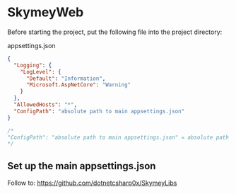 # SkymeyWeb

Before starting the project, put the following file into the project directory:

appsettings.json
```json
{
  "Logging": {
    "LogLevel": {
      "Default": "Information",
      "Microsoft.AspNetCore": "Warning"
    }
  },
  "AllowedHosts": "*",
  "ConfigPath": "absolute path to main appsettings.json"
}
```
```csharp
/*
"ConfigPath": "absolute path to main appsettings.json" = absolute path to your main settings. Example: C:\\projects\\Skymey\\Libs\\SkymeyLibs\\SkymeyLibs
*/

```


## Set up the main appsettings.json ##

Follow to: https://github.com/dotnetcsharp0x/SkymeyLibs
